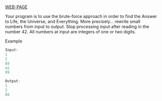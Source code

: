 [WEB-PAGE](http://www.spoj.com/problems/TEST/)

Your program is to use the brute-force approach in order to find the Answer to Life, the Universe, and Everything. More precisely... rewrite small numbers from input to output. Stop processing input after reading in the number 42. All numbers at input are integers of one or two digits.


Example

``` cpp
Input:
1
2
88
42
99

Output:
1
2
88
```
